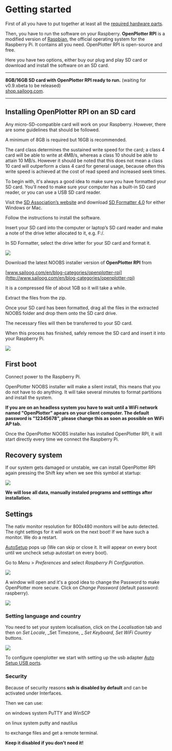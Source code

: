# Getting started

First of all you have to put together at least all the [required hardware parts](what_do_you_need.md).

Then, you have to run the software on your Raspberry. **OpenPlotter RPI** is a modified version of [Raspbian](https://www.raspbian.org/), the official operating system for the Raspberry Pi. It contains all you need. OpenPlotter RPI is open-source and free.

Here you have two options, either buy our plug and play SD card or download and install the software on an SD card.

---

**8GB/16GB SD card with OpenPlotter RPI ready to run.**
(waiting for v0.9.xbeta to be released)  
[shop.sailoog.com](http://shop.sailoog.com).

---

## Installing OpenPlotter RPI on an SD card

Any micro-SD-compatible card will work on your Raspberry. However, there are some guidelines that should be followed.

A minimum of 8GB is required but 16GB is recommended.

The card class determines the sustained write speed for the card; a class 4 card will be able to write at 4MB/s, whereas a class 10 should be able to attain 10 MB/s. However it should be noted that this does not mean a class 10 card will outperform a class 4 card for general usage, because often this write speed is achieved at the cost of read speed and increased seek times.

To begin with, it's always a good idea to make sure you have formatted your SD card. You'll need to make sure your computer has a built-in SD card reader, or you can use a USB SD card reader.

Visit the [SD Association’s website](http://www.sdcard.org/) and download [SD Formatter 4.0](https://www.sdcard.org/downloads/formatter_4/index.html) for either Windows or Mac.

Follow the instructions to install the software.

Insert your SD card into the computer or laptop’s SD card reader and make a note of the drive letter allocated to it, e.g. F:/.

In SD Formatter, select the drive letter for your SD card and format it.

![](/assets/SD-Formatter.jpg)

Download the latest NOOBS installer version of **OpenPlotter RPI** from

[www.sailoog.com/en/blog-categories/openplotter-rpi](http://www.sailoog.com/en/blog-categories/openplotter-rpi)

It is a compressed file of about 1GB so it will take a while.

Extract the files from the zip.

Once your SD card has been formatted, drag all the files in the extracted NOOBS folder and drop them onto the SD card drive.

The necessary files will then be transferred to your SD card.

When this process has finished, safely remove the SD card and insert it into your Raspberry Pi.

![](boot1.png)

## First boot

Connect power to the Raspberry Pi.

OpenPlotter NOOBS installer will make a silent install, this means that you do not have to do anything. It will take several minutes to format partitions and install the system.

**If you are on an headless system you have to wait until a WiFi network named "OpenPlotter" apears on your client computer. The default password is "12345678", please change this as soon as possible on WiFi AP tab.**

Once the OpenPlotter NOOBS installer has installed OpenPlotter RPI, it will start directly every time we connect the Raspberry Pi.

## Recovery system

If our system gets damaged or unstable, we can install OpenPlotter RPI again pressing the Shift key when we see this symbol at startup:

![](/assets/recovery.png)

**We will lose all data, manually instaled programs and setttings after installation.**

## Settings

The nativ monitor resolution for 800x480 monitors will be auto detected. The right settings for it will work on the next boot! If we have such a monitor. We do a restart.


[AutoSetup](/auto-setup-usb-ports.md) pops up (We can skip or close it. It will appear on every boot until we uncheck setup autostart on every boot).



Go to _Menu_ &gt; _Preferences_ and select _Raspberry Pi Configuration_.

![](RPIsetup1.jpg)

A window will open and it's a good idea to change the Password to make OpenPlotter more secure. Click on _Change Password_ \(default password: raspberry\).

![](RPIsetup3.jpg)

### Setting language and country

You need to set your system localisation, click on the _Localisation_ tab and then on _Set Locale_, _Set Timezone, _ _Set Keyboard, Set WiFi Country_ buttons.

![](RPIsetup2.jpg)

To configure openplotter we start with setting up the usb adapter [Auto Setup USB ports](auto-setup-usb-ports.md).

### Security

Because of security reasons **ssh is disabled by default** and can be activated under Interfaces.

Then we can use:

on windows system PuTTY and WinSCP

on linux system putty and nautilus

to exchange files and get a remote terminal.

**Keep it disabled if you don't need it!**